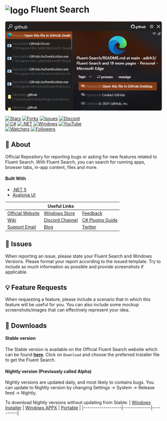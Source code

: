 <img align="center" src="https://fluentsearch.net/favicon.ico" alt="logo" width="35" height="35"> Fluent Search
======
![image](fluent_search_img.png)

[![Stars](https://img.shields.io/github/stars/adirh3/Fluent-Search)](https://github.com/adirh3/Fluent-Search/stargazers) [![Forks](https://img.shields.io/github/forks/adirh3/Fluent-Search)](https://github.com/adirh3/Fluent-Search/network/members) [![Issues](https://img.shields.io/github/issues/adirh3/Fluent-Search)](https://github.com/adirh3/Fluent-Search/issues) [![Discord](https://img.shields.io/badge/discord-join%20chat-46BC99)](https://discord.gg/W2EuWvD6GD)  
[![C#](https://img.shields.io/badge/C%23-239120?style=for-the-badge&logo=c-sharp&logoColor=white)](https://en.wikipedia.org/wiki/C_Sharp_(programming_language)) [![.NET](https://img.shields.io/badge/.NET-5C2D91?style=for-the-badge&logo=dot-net&logoColor=white)](https://dotnet.microsoft.com/learn/dotnet/what-is-dotnet-framework) [![Windows](https://img.shields.io/badge/Windows-0078D6?style=for-the-badge&logo=windows&logoColor=white)](https://www.microsoft.com/en-in/windows) [![YouTube](https://img.shields.io/badge/YouTube-FF0000?style=for-the-badge&logo=youtube&logoColor=white)](https://www.youtube.com/channel/UCWzWaquwBR2cK4A4dSJ1j3Q)  
[![Watchers](https://img.shields.io/github/watchers/adirh3/Fluent-Search?style=social)](https://github.com/adirh3/Fluent-Search/watchers) [![Followers](https://img.shields.io/twitter/follow/FluentSearch?style=social)](https://twitter.com/FluentSearch)

## :book: About
Official Repository for reporting bugs or asking for new features related to Fluent Search. With Fluent Search, you can search for running apps, browser tabs, in-app content, files and more.
#### Built With
* [.NET 5](https://docs.microsoft.com/en-us/dotnet/core/dotnet-five)
* [Avalonia UI](https://avaloniaui.net/)

|                  | Useful Links    |               |
|------------------|-----------------|---------------|
| [Official Website](https://fluentsearch.net/) | [Windows Store](https://www.microsoft.com/en-us/p/fluent-search/9nk1hlwhnp8s)   | [Feedback](https://github.com/adirh3/Fluent-Search/issues)      |
| [Wiki](https://github.com/adirh3/Fluent-Search/wiki)             | [Discord Channel](https://discord.gg/W2EuWvD6GD) | [C# Plugins Guide](https://fluentsearch.net/posts/c-plugins-developer-guide) |
| [Support Email](mailto:support@fluentsearch.net)    | [Blog](https://fluentsearch.net/blog)  |  [Twitter](https://twitter.com/FluentSearch)   |

## :ticket: Issues
When reporting an issue, please state your Fluent Search and Windows Versions. Please format your report according to the issued template. Try to include as much information as possible and provide screenshots if applicable.

## :bulb: Feature Requests
When requesting a feature, please include a scenario that in which this feature will be useful for you. You can also include some mockup screenshots/images that can effectively represent your idea.

## :gem: Downloads
#### Stable version

The Stable version is available on the Official Fluent Search website which can be found [**here**](https://fluentsearch.net). Click on `Download` and choose the preferred Installer file to get the Fluent Search.

#### Nightly version (Previously called Alpha)
Nightly versions are updated daily, and most likely to contains bugs. You can update to Nightly version by changing Settings -> System -> Release feed -> Nightly.

To download Nightly versions without updating from Stable:
| [Windows Installer](https://install.appcenter.ms/users/adirh3-gmail.com/apps/fluent-search-alpha/distribution_groups/exe) | [Windows APPX](https://install.appcenter.ms/users/adirh3-gmail.com/apps/fluent-search-alpha/distribution_groups/appx) | [Portable](https://install.appcenter.ms/users/adirh3-gmail.com/apps/fluent-search-alpha/distribution_groups/portable) |
|-------------------|--------------|----------|
